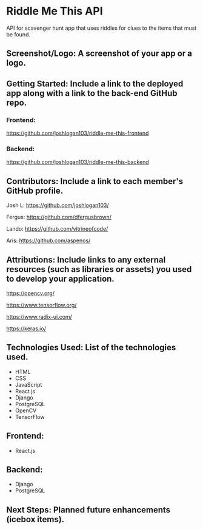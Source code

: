 # Riddle Me This API

API for scavenger hunt app that uses riddles for clues to the items that must be found.

 ## Screenshot/Logo: A screenshot of your app or a logo.
 


 ## Getting Started: Include a link to the **deployed app** along with a link to the back-end GitHub repo.
  ### **Frontend**:
https://github.com/joshlogan103/riddle-me-this-frontend
 
 ### **Backend**: 
https://github.com/joshlogan103/riddle-me-this-backend

 
 ## Contributors: Include a link to each member's GitHub profile.

 Josh L:  https://github.com/joshlogan103/

 Fergus:  https://github.com/dfergusbrown/

 Lando:  https://github.com/vitrineofcode/

 Aris:  https://github.com/aspenos/

 ## Attributions: Include links to any external resources (such as libraries or assets) you used to develop your application.
https://opencv.org/

https://www.tensorflow.org/

https://www.radix-ui.com/

https://keras.io/

 ## Technologies Used: List of the technologies used.
 - HTML
 - CSS
 - JavaScript
 - React js
 - Django
 - PostgreSQL
 - OpenCV
 - TensorFlow
 

 ## **Frontend**:
 - React.js
 
 ## **Backend**: 
 - Django
 - PostgreSQL

 ## Next Steps: Planned future enhancements (icebox items).